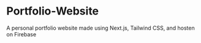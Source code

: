 # Portfolio-Website
 A personal portfolio website made using Next.js, Tailwind CSS, and hosten on Firebase
